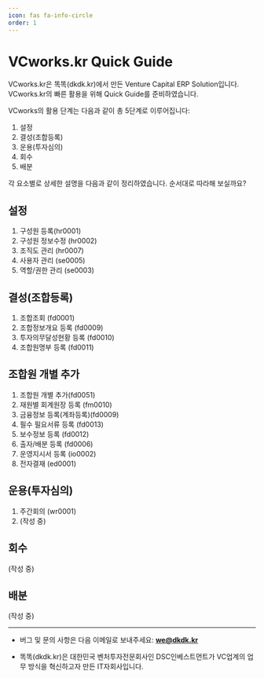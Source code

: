 ```yaml
---
icon: fas fa-info-circle
order: 1
---
```

# VCworks.kr Quick Guide

VCworks.kr은 똑똑(dkdk.kr)에서 만든 Venture Capital ERP Solution입니다. VCworks.kr의 빠른 활용을 위해 Quick Guide를 준비하였습니다.

VCworks의 활용 단계는 다음과 같이 총 5단계로 이루어집니다:

1. 설정
2. 결성(조합등록)
3. 운용(투자심의)
4. 회수
5. 배분

각 요소별로 상세한 설명을 다음과 같이 정리하였습니다. 순서대로 따라해 보실까요?

## 설정

1. 구성원 등록(hr0001)
2. 구성원 정보수정 (hr0002)
3. 조직도 관리 (hr0007)
4. 사용자 관리 (se0005)
5. 역할/권한 관리 (se0003)

## 결성(조합등록)

1. 조합조회 (fd0001)
2. 조합정보개요 등록 (fd0009)
3. 투자의무달성현황 등록 (fd0010)
4. 조합원명부 등록 (fd0011)

## 조합원 개별 추가

1. 조합원 개별 추가(fd0051)
2. 재원별 회계원장 등록 (fm0010)
3. 금융정보 등록(계좌등록)(fd0009)
4. 필수 필요서류 등록 (fd0013)
5. 보수정보 등록 (fd0012)
6. 출자/배분 등록 (fd0006)
7. 운영지시서 등록 (io0002)
8. 전자결재 (ed0001)

## 운용(투자심의)

1. 주간회의 (wr0001)
2. (작성 중)

## 회수

(작성 중)

## 배분

(작성 중)

---

- 버그 및 문의 사항은 다음 이메일로 보내주세요: **[we@dkdk.kr](mailto:we@dkdk.kr)**

- 똑똑(dkdk.kr)은 대한민국 벤처투자전문회사인 DSC인베스트먼트가 VC업계의 업무 방식을 혁신하고자 만든 IT자회사입니다. 



